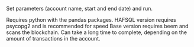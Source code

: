 Set parameters (account name, start and end date) and run.

Requires python with the pandas packages.
HAFSQL version requires psycopg2 and is recommended for speed
Base version requires beem and scans the blockchain. Can take a long time to complete, depending on the amount of transactions in the account.